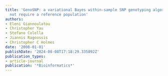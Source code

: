 ```yaml
---
title: 'GenoSNP: a variational Bayes within-sample SNP genotyping algorithm that does
  not require a reference population'
authors:
- Eleni Giannoulatou
- Christopher Yau
- Stefano Colella
- Jiannis Ragoussis
- Christopher C Holmes
date: '2008-01-01'
publishDate: '2024-08-08T17:18:29.335892Z'
publication_types:
- article-journal
publication: '*Bioinformatics*'
---
```

